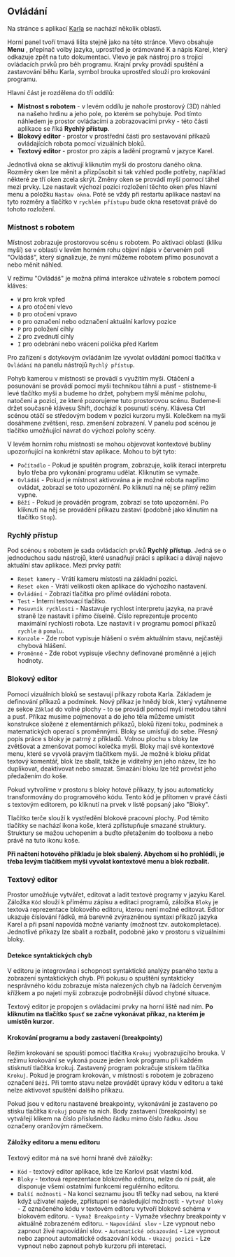## Ovládání
Na stránce s aplikací [Karla](karel.html) se nachází několik oblastí. 

Horní panel tvoří tmavá lišta stejně jako na této stránce. Vlevo obsahuje **Menu** , přepínač volby jazyka, uprostřed je orámované K a nápis Karel, který odkazuje zpět na tuto dokumentaci. Vlevo je pak nástroj pro s trojicí ovládacích prvků pro běh programu. Krajní prvky provádí spuštění a zastavování běhu Karla, symbol brouka uprostřed slouží pro krokování programu.

Hlavní část je rozdělena do tří oddílů:

 - **Místnost s robotem** - v levém oddílu je nahoře prostorový (3D) náhled na našeho hrdinu a jeho pole, po kterém se pohybuje. Pod tímto náhledem je prostor ovládacími a zobrazovacími prvky - této části aplikace se říká **Rychlý přístup**.
 - **Blokový editor** - prostor v prostřední části pro sestavování příkazů ovládajících robota pomocí vizuálních bloků. 
 - **Textový editor** - prostor pro zápis a ladění programů v jazyce Karel.

Jednotlivá okna se aktivují kliknutím myši do prostoru daného okna. Rozměry oken lze měnit a přizpůsobit si tak vzhled podle potřeby, například některé ze tří oken zcela skrýt. Změny oken se provádí myší pomocí táhel mezi prvky. Lze nastavit výchozí pozici rozložení těchto oken přes hlavní menu a položku `Nastav okna`. Poté se vždy při restartu aplikace nastaví na tyto rozměry a tlačítko v `rychlém přístupu` bude okna resetovat právě do tohoto rozložení.

### Místnost s robotem
Místnost zobrazuje prostorovou scénu s robotem. Po aktivaci oblasti (kliku myší) se v oblasti v levém horném rohu objeví nápis v červeném poli "Ovládáš", který signalizuje, že nyní můžeme robotem přímo posunovat a nebo měnit náhled. 

V režimu "Ovládáš" je možná přímá interakce uživatele s robotem pomocí kláves:
- `W` pro krok vpřed 
- `A` pro otočení vlevo 
- `D` pro otočení vpravo
- `O` pro označení nebo odznačení aktuální karlovy pozice
- `P` pro položení cihly
- `Z` pro zvednutí cihly 
- `I` pro odebrání nebo vrácení políčka před Karlem
    
Pro zařízení s dotykovým ovládáním lze vyvolat ovládání pomocí tlačítka v `Ovládání` na panelu nástrojů `Rychlý přístup`.
    
Pohyb kamerou v místnosti se provádí s využitím myši. Otáčení a posunování se provádí pomocí myši technikou táhni a pusť - stistneme-li levé tlačítko myši a budeme ho držet, pohybem myší měníme polohu, natočení a pozici, ze které pozorujeme tuto prostorovou scénu. Budeme-li držet současně klávesu Shift, dochází k posunutí scény. Klávesa Ctrl scénou otáčí se středovým bodem v pozici kurzoru myši. Kolečkem na myši dosáhmene zvětšení, resp. zmenšení zobrazení. V panelu pod scénou je tlačítko umožňující návrat do výchozí polohy scény.

V levém horním rohu místnosti se mohou objevovat kontextové bubliny upozorňující na konkrétní stav aplikace. Mohou to být tyto:
- `Počítadlo` - Pokud je spuštěn program, zobrazuje, kolik iterací interpretu bylo třeba pro vykonání programu udělat. Kliknutím se vymaže.
- `Ovládáš` - Pokud je místnost aktivována a je možné robota napřímo ovládat, zobrazí se toto upozornění. Po kliknutí na něj se přímý režim vypne.
- `Běží` - Pokud je prováděn program, zobrazí se toto upozornění. Po kliknutí na něj se provádění příkazu zastaví (podobně jako klinutím na tlačítko `Stop`).

### Rychlý přístup
Pod scénou s robotem je sada ovládacích prvků **Rychlý přístup**. Jedná se o jednoduchou sadu nástrojů, které usnadňují práci s aplikací a dávají najevo aktuální stav aplikace. Mezi prvky patří:
- `Reset kamery` - Vrátí kameru místosti na základní pozici.
- `Reset oken` - Vrátí velikosti oken aplikace do výchozího nastavení. 
- `Ovládání` - Zobrazí tlačítka pro přímé ovládání robota.
- `Test` - Interní testovací tlačítko.
- `Posuvník rychlosti` - Nastavuje rychlost interpretu jazyka, na pravé straně lze nastavit i přímo číselně. Číslo reprezentuje procento maximální rychlosti robota. Lze nastavit i v programu pomocí příkazů `rychle` a `pomalu`.
- `Konzole` - Zde robot vypisuje hlášení o svém aktuálním stavu, nejčastěji chybová hlášení.
- `Proměnné` - Zde robot vypisuje všechny definované proměnné a jejich hodnoty.
 
### Blokový editor
Pomocí vizuálních bloků se sestavují příkazy robota Karla. Základem je definování příkazů a podmínek. Nový příkaz je hnědý blok, který vytáhneme ze sekce `Základ` do volné plochy - to se provádí pomocí myši metodou táhni a pusť. Příkaz musíme pojmenovat a do jeho těla můžeme umístit konstrukce složené z elementárních příkazů, bloků řízení toku, podmínek a matematických operací s proměnnými. Bloky se umísťují do sebe. Přesný popis práce s bloky je patrný z příkladů. Volnou plochu s bloky lze zvětšovat a zmenšovat pomocí kolečka myši. Bloky mají své kontextové menu, které se vyvolá pravým tlačítkem myši. Je možné k bloku přidat textový komentář, blok lze sbalit, takže je viditelný jen jeho název, lze ho duplikovat, deaktivovat nebo smazat. Smazání bloku lze též provést jeho předažením do koše.

Pokud vytvoříme v prostoru s bloky hotové příkazy, ty jsou automaticky transformovány do programového kódu. Tento kód je přítomen v pravé části s textovým editorem, po kliknutí na prvek v listě popsaný jako "Bloky".

Tlačítko terče slouží k vystředění blokové pracovní plochy. Pod těmito tlačítky se nachází ikona koše, která zpřístupňuje smazané struktury. Struktury se mažou uchopením a buďto přetažením do toolboxu a nebo právě na tuto ikonu koše.

**Při načtení hotového příkladu je blok sbalený. Abychom si ho prohlédli, je třeba levým tlačítkem myši vyvolat kontextové menu a blok rozbalit.**

### Textový editor
Prostor umožňuje vytvářet, editovat a ladit textové programy v jazyku Karel. Záložka `Kód` slouží k přímému zápisu a editaci programů, záložka `Bloky` je textová reprezentace blokového editoru, kterou není možné editovat. Editor ukazuje číslování řádků, má barevně zvýrazněnou syntaxi příkazů jazyka Karel a při psaní napovídá možné varianty (možnost tzv. autokompletace). Jednotlivé příkazy lze sbalit a rozbalit, podobně jako v prostoru s vizuálními bloky.

#### Detekce syntaktických chyb
V editoru je integrována i schopnost syntaktické analýzy psaného textu a zobrazení syntaktických chyb. Při pokusu o spuštění syntakticky nesprávného kódu zobrazuje místa nalezených chyb na řádcích červeným křížkem a po najetí myši zobrazuje podrobnější důvod chybné situace.

Textový editor je propojen s ovládacími prvky na horní liště nad ním. **Po kliknutím na tlačítko `Spusť` se začne vykonávat příkaz, na kterém je umístěn kurzor**.

#### Krokování programu a body zastavení (breakpointy)
Režim krokování se spouští pomocí tlačítka `Krokuj` vyobrazujícího brouka. V režimu krokování se vykoná pouze jeden krok programu při každém stisknutí tlačítka krokuj. Zastavený program pokračuje stiskem tlačítka `Krokuj`. Pokud je program krokován, v místnosti s robotem je zobrazeno označení `Běží`. Při tomto stavu nelze provádět úpravy kódu v editoru a také nelze aktivovat spuštění dalšího příkazu. 

Pokud jsou v editoru nastavené breakpointy, vykonávání je zastaveno po stisku tlačítka `Krokuj` pouze na nich. Body zastavení (breakpointy) se vytvářejí klikem na číslo příslušného řádku mimo číslo řádku. Jsou označeny oranžovým rámečkem.
 
#### Záložky editoru a menu editoru
Textový editor má na své horní hraně dvě záložky:
- `Kód` - textový editor aplikace, kde lze Karlovi psát vlastní kód.
- `Bloky` - textová reprezentace blokového editoru, nelze do ní psát, ale disponuje všemi ostatními funkcemi regulérního editoru. 
- `Další možnosti` - Na konci seznamu jsou tři tečky nad sebou, na které když uživatel najede, zpřístupní se následující možnosti:
        - `Vytvoř bloky` - Z označeného kódu v textovém editoru vytvoří blokové schéma v blokovém editoru.
        - `Vymaž Breakpointy` - Vymaže všechny breakpointy v aktuálně zobrazeném editoru.
        - `Napovídání slov` - Lze vypnout nebo zapnout živé napovídání slov.
        - `Automatické odsazování` - Lze vypnout nebo zapnout automatické odsazování kódu.
        - `Ukazuj pozici` - Lze vypnout nebo zapnout pohyb kurzoru při interetaci.
